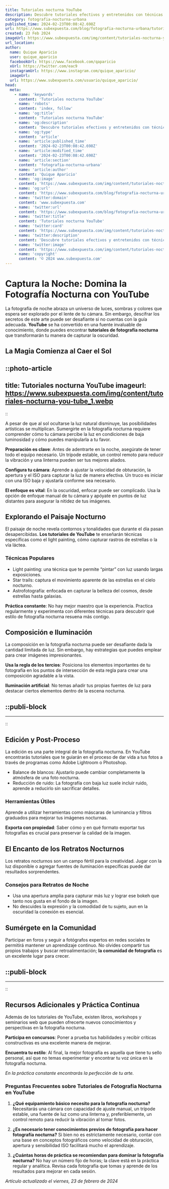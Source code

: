 ```yaml
---
title: Tutoriales nocturna YouTube
description: Descubre tutoriales efectivos y entretenidos con técnicas nocturnas en nuestro canal de YouTube. ¡Aprende y aplica ya!
category: fotografia-nocturna-urbana
published_time: 2024-02-23T00:08:42.698Z
url: https://www.subexpuesta.com/blog/fotografia-nocturna-urbana/tutoriales-nocturna-you-tube
created: 23 Feb 2024
imageUrl: https://www.subexpuesta.com/img/content/tutoriales-nocturna-you-tube_1.webp
url_location:
author:
  name: Quique Aparicio
  user: quique_aparicio
  facebookUrl: https://www.facebook.com/qaparicio
  xUrl: https://twitter.com/eac9
  instagramUrl: https://www.instagram.com/quique_aparicio/
  imageUrl: 
  url: https://www.subexpuesta.com/usuario/quique_aparicio/
head:
  meta:
    - name: 'keywords'
      content: 'Tutoriales nocturna YouTube'
    - name: 'robots'
      content: 'index, follow'
    - name: 'og:title'
      content: 'Tutoriales nocturna YouTube'
    - name: 'og:description'
      content: 'Descubre tutoriales efectivos y entretenidos con técnicas nocturnas en nuestro canal de YouTube. ¡Aprende y aplica ya!'
    - name: 'og:type'
      content: 'article'
    - name: 'article:published_time'
      content: '2024-02-23T00:08:42.698Z'
    - name: 'article:modified_time'
      content: '2024-02-23T00:08:42.698Z'
    - name: 'article:section'
      content: 'fotografia-nocturna-urbana'
    - name: 'article:author'
      content: 'Quique Aparicio'
    - name: 'og:image'
      content: 'https://www.subexpuesta.com/img/content/tutoriales-nocturna-you-tube_1.webp'
    - name: 'og:url'
      content: 'https://www.subexpuesta.com/blog/fotografia-nocturna-urbana/tutoriales-nocturna-you-tube'
    - name: 'twitter:domain'
      content: 'www.subexpuesta.com'
    - name: 'twitter:url'
      content: 'https://www.subexpuesta.com/blog/fotografia-nocturna-urbana/tutoriales-nocturna-you-tube'
    - name: 'twitter:title'
      content: 'Tutoriales nocturna YouTube'
    - name: 'twitter:card'
      content: 'https://www.subexpuesta.com/img/content/tutoriales-nocturna-you-tube_1.webp'
    - name: 'twitter:description'
      content: 'Descubre tutoriales efectivos y entretenidos con técnicas nocturnas en nuestro canal de YouTube. ¡Aprende y aplica ya!'
    - name: 'twitter:image'
      content: 'https://www.subexpuesta.com/img/content/tutoriales-nocturna-you-tube_1.webp'
    - name: 'copyright'
      content: '© 2024 www.subexpuesta.com'
---
```

# Captura la Noche: Domina la Fotografía Nocturna con YouTube

La fotografía de noche abraza un universo de luces, sombras y colores que espera ser explorado por el lente de tu cámara. Sin embargo, descifrar los secretos de este arte puede ser desafiante si no cuentas con la guía adecuada. **YouTube** se ha convertido en una fuente invaluable de conocimiento, donde puedes encontrar **tutoriales de fotografía nocturna** que transformarán tu manera de capturar la oscuridad.

## La Magia Comienza al Caer el Sol


::photo-article
---
title: Tutoriales nocturna YouTube
imageurl: https://www.subexpuesta.com/img/content/tutoriales-nocturna-you-tube_1.webp
---
::


A pesar de que al sol ocultarse la luz natural disminuye, las posibilidades artísticas se multiplican. Sumergirte en la fotografía nocturna requiere comprender cómo tu cámara percibe la luz en condiciones de baja luminosidad y cómo puedes manipularla a tu favor.

**Preparación es clave**: Antes de adentrarte en la noche, asegúrate de tener todo el equipo necesario. Un trípode estable, un control remoto para reducir la vibración y una linterna pueden ser tus mejores aliados.

**Configura tu cámara**: Aprende a ajustar la velocidad de obturación, la apertura y el ISO para capturar la luz de manera efectiva. Un truco es iniciar con una ISO baja y ajustarla conforme sea necesario.

**El enfoque es vital**: En la oscuridad, enfocar puede ser complicado. Usa la opción de enfoque manual de tu cámara y apóyate en puntos de luz distantes para asegurar la nitidez de tus imágenes.

## Explorando el Paisaje Nocturno

El paisaje de noche revela contornos y tonalidades que durante el día pasan desapercibidas. **Los tutoriales de YouTube** te enseñarán técnicas específicas como el light painting, cómo capturar rastros de estrellas o la vía láctea.

### Técnicas Populares
- Light painting: una técnica que te permite “pintar” con luz usando largas exposiciones.
- Star trails: captura el movimiento aparente de las estrellas en el cielo nocturno.
- Astrofotografía: enfocada en capturar la belleza del cosmos, desde estrellas hasta galaxias.

**Práctica constante**: No hay mejor maestro que la experiencia. Practica regularmente y experimenta con diferentes técnicas para descubrir qué estilo de fotografía nocturna resuena más contigo.

## Composición e Iluminación

La composición en la fotografía nocturna puede ser desafiante dada la cantidad limitada de luz. Sin embargo, hay estrategias que puedes emplear para crear imágenes impresionantes.

**Usa la regla de los tercios**: Posiciona los elementos importantes de tu fotografía en los puntos de intersección de esta regla para crear una composición agradable a la vista.

**Iluminación artificial**: No temas añadir tus propias fuentes de luz para destacar ciertos elementos dentro de la escena nocturna.


  ::publi-block
  ---
  ---
  ::
  
  
## Edición y Post-Proceso

La edición es una parte integral de la fotografía nocturna. En YouTube encontrarás tutoriales que te guiarán en el proceso de dar vida a tus fotos a través de programas como Adobe Lightroom o Photoshop.

- Balance de blancos: Ajustarlo puede cambiar completamente la atmósfera de una foto nocturna.
- Reducción de ruido: La fotografía con baja luz suele incluir ruido, aprende a reducirlo sin sacrificar detalles.

### Herramientas Útiles
Aprende a utilizar herramientas como máscaras de luminancia y filtros graduados para mejorar tus imágenes nocturnas.

**Exporta con propiedad**: Saber cómo y en qué formato exportar tus fotografías es crucial para preservar la calidad de la imagen.

## El Encanto de los Retratos Nocturnos

Los retratos nocturnos son un campo fértil para la creatividad. Jugar con la luz disponible o agregar fuentes de iluminación específicas puede dar resultados sorprendentes.

### Consejos para Retratos de Noche
- Usa una apertura amplia para capturar más luz y lograr ese bokeh que tanto nos gusta en el fondo de la imagen.
- No descuides la expresión y la comodidad de tu sujeto, aun en la oscuridad la conexión es esencial.

## Sumérgete en la Comunidad

Participar en foros y seguir a fotógrafos expertos en redes sociales te permitirá mantener un aprendizaje continuo. No olvides compartir tus propios trabajos y buscar retroalimentación; **la comunidad de fotografía** es un excelente lugar para crecer.


  ::publi-block
  ---
  ---
  ::
  
  
## Recursos Adicionales y Práctica Continua

Además de los tutoriales de YouTube, existen libros, workshops y seminarios web que pueden ofrecerte nuevos conocimientos y perspectivas en la fotografía nocturna.

**Participa en concursos**: Poner a prueba tus habilidades y recibir críticas constructivas es una excelente manera de mejorar.

**Encuentra tu estilo**: Al final, la mejor fotografía es aquella que tiene tu sello personal, así que no temas experimentar y encontrar tu voz única en la fotografía nocturna.

_En la práctica constante encontrarás la perfección de tu arte._

### Preguntas Frecuentes sobre Tutoriales de Fotografía Nocturna en YouTube

1. **¿Qué equipamiento básico necesito para la fotografía nocturna?**
    Necesitarás una cámara con capacidad de ajuste manual, un trípode estable, una fuente de luz como una linterna y, preferiblemente, un control remoto para reducir la vibración al tomar fotos.

2. **¿Es necesario tener conocimientos previos de fotografía para hacer fotografía nocturna?**
    Si bien no es estrictamente necesario, contar con una base en conceptos fotográficos como velocidad de obturación, apertura y sensibilidad ISO facilitará mucho el aprendizaje.

3. **¿Cuántas horas de práctica se recomiendan para dominar la fotografía nocturna?**
    No hay un número fijo de horas; la clave está en la práctica regular y analítica. Revisa cada fotografía que tomas y aprende de los resultados para mejorar en cada sesión.

_Artículo actualizado el viernes, 23 de febrero de 2024_